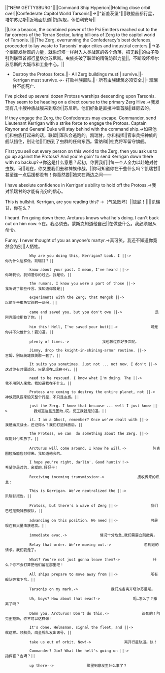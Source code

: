 ||"NEW GETTYSBURG"||||Command Ship Hyperion||Holding close orbit over||Confederate Capitol World Tarsonis||->||"新盖茨堡"||||联盟首都行星，塔尔苏尼斯||近地面轨道||指挥舰，休伯利安号||

||Like a beacon, the combined power of the Psi Emitters reached out to the far corners of the Terran Sector, luring billions of Zerg to the capitol world of Tarsonis. ||||The Zerg, overrunning the Confederacy's best defences, proceeded to lay waste to Tarsonis' major cities and industrial centers.||->多个幽能发射器的力量，就象灯塔一样射入人类战区的各个角落，把无数||的虫子吸引到联盟首都行星塔尔苏尼斯。虫族突破了联盟的精锐防御力量||，不断毁坏塔尔苏尼斯的大城市和工业中心。||

- Destroy the Protoss force.||- All Zerg buildings must||  survive.||- Kerrigan must survive.->- 打败神族部队.||- 所有虫族建筑必须安全.||- 凯瑞甘不能死亡.

I've picked up several dozen Protoss warships descending upon Tarsonis. They seem to be heading on a direct course to the primary Zerg Hive.->我发现有几十艘神族战舰来到塔尔||苏尼斯。他们好象是直接冲着首脑||蜂房去的。

If they engage the Zerg, the Confederates may escape. Commander, send Lieutenant Kerrigan with a strike force to engage the Protoss. Captain Raynor and General Duke will stay behind with the command ship.->如果他们和虫族打起来的话，联盟||军队会逃跑的。凯瑞甘，你和指挥||官率兵把神族的舰队挡住，别让他||们伤到了虫群的任何东西。雷纳和||杜克将军留守旗舰。

First you sell out every person on this world to the Zerg, then you ask us to go up against the Protoss? And you're goin' to send Kerrigan down there with no backup?->你这是什么意思？起初，你要我们||每一个人全力以赴地对付虫族，可||现在，你又要我们去和神族作战。||你可知道你在干些什么吗？凯瑞甘||甚至连一点后援都没有！你竟然要||她夹在两边之间——

I have absolute confidence in Kerrigan's ability to hold off the Protoss.->我对凯瑞甘的才能有充分的信心。

This is bullshit. Kerrigan, are you reading this? ->（气急败坏）||放屁！||||凯瑞甘，你在么？

I heard. I'm going down there. Arcturus knows what he's doing. I can't back out on him now.->在。我必须去。蒙斯克知道他自己||在做些什么。我必须服从命令。

Funny. I never thought of you as anyone's martyr.->真可笑。我还不知道你竟然会为别||人牺牲。

               Why are you doing this, Kerrigan? Look. I ||->               你为什么这样做，凯瑞甘？||

               know about your past. I mean, I've heard ||->               你听我说，我知道你的过去。我是说，||

               the rumors. I know you were a part of those ||->               我听说了那些传言。我知道你曾是||

               experiments with the Zerg; that Mengsk ||->               以前关于虫族实验的一部份，||

               came and saved you, but you don't owe ||->               是阿克图拉斯救了你。||

               him this! Hell, I've saved your butt||->               可是你并不欠他什么！要知道，||

               plenty of times.->               我也救过你好多次呢。

               Jimmy, drop the knight-in-shining-armor routine. ||->            吉姆，别玩英雄救美那一套了。||

               It suits you sometimes. Just not ... not now. I don't ||->            这对你有时很适合。只是现在…现在不行。||

               need to be rescued. I know what I'm doing. The ||->            我不用别人来救。我知道我在干什么。||

               Protoss are coming to destroy the entire planet, not ||->             神族舰队要来毁灭整个行星，不只是虫族。||

               just the Zerg. I know that because ... well I just know ||->            我知道这些是因为…哎，反正我就是知道。||

               it. I am a Ghost, remember? Once we've dealt with ||->            我是幽灵战士，还记得么？我们打退神族后，||

               the Protoss, we can  do something about the Zerg. ||->            就能对付虫族了。||

               Arcturus will come around. I know he will.->            阿克图拉斯能应付得来。我知道他会的。

               I hope you're right, darlin'. Good huntin'!->               希望你是对的，亲爱的.好好干！

               Receiving incoming transmission:->               接收传来的讯息：

               This is Kerrigan. We've neutralized the ||->               凯瑞甘报告。||

               Protoss, but there's a wave of Zerg ||->               我们已经摧毁神族舰队，||

               advancing on this position. We need ||->               可是现在有大量虫族进攻。||

               immediate evac.->               情况十分危急…我们需要立刻撤离。

               Belay that order. We're moving out.->               忽视她的请求。我们要走了。

               What? You're not just gonna leave them?->               什么？你不会打算把他们留在那里吧！

               All ships prepare to move away from ||->               所有舰队等我下令，||

               Tarsonis on my mark.->               我们准备离开塔尔苏尼斯。

               Uh, boys? How about that evac?->               呃…怎么了？撤离了吗？

               Damn you, Arcturus! Don't do this.->               该死的！阿克图拉斯，你不可以这样做！

               It's done. Helmsman, signal the fleet, and ||->               就这样。领航员，向全舰队发出讯号，||

               take us out of orbit. Now!->               离开行星轨道。快！

               Commander? Jim? What the hell's going on ||->               指挥官？吉姆？||

               up there-->               那里到底发生什么事了？

